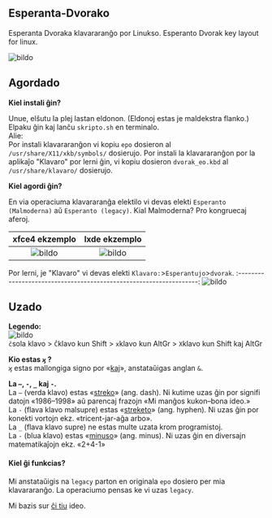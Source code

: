 ## Esperanta-Dvorako
Esperanta Dvoraka klavararanĝo por Linukso. Esperanto Dvorak key layout for linux.

![bildo](https://user-images.githubusercontent.com/53099243/124802329-23763e80-df58-11eb-8410-5f0cb47a4211.png "Tiel ĝi aperas")
## Agordado
**Kiel instali ĝin?**

Unue, elŝutu la plej lastan eldonon. (Eldonoj estas je maldekstra flanko.) Elpaku ĝin kaj lanĉu `skripto.sh` en terminalo.\
Alie:\
Por instali klavararanĝon vi kopiu `epo` dosieron al `/usr/share/X11/xkb/symbols/` dosierujo. Por instali la klavararanĝon por la aplikaĵo "Klavaro" por lerni ĝin, vi kopiu dosieron `dvorak_eo.kbd` al `/usr/share/klavaro/` dosierujo.

**Kiel agordi ĝin?**

En via operaciuma klavararanĝa elektilo vi devas elekti `Esperanto (Malmoderna)` aŭ `Esperanto (legacy)`. Kial Malmoderna? Pro kongruecaj aferoj.

xfce4 ekzemplo | lxde ekzemplo
:-------------:|:-------------:
![bildo](https://user-images.githubusercontent.com/53099243/124801286-f83f1f80-df56-11eb-8c84-7d9548e67d8f.png)|![bildo](https://user-images.githubusercontent.com/53099243/124801547-3fc5ab80-df57-11eb-8b09-f6d35a647fa0.png)

Por lerni, je "Klavaro" vi devas elekti `Klavaro:`>`Esperantujo`>`dvorak`.
:------------------------------------------------------------------:
![bildo](https://user-images.githubusercontent.com/53099243/124801973-c1b5d480-df57-11eb-9ed3-31ebed7af860.png)

## Uzado

**Legendo:**\
![bildo](https://user-images.githubusercontent.com/53099243/124806431-fa0be180-df5c-11eb-95f6-d5d63549f106.png)\
`ĉ`sola klavo > `Ĉ`klavo kun Shift > `x`klavo kun AltGr > `X`klavo kun Shift kaj AltGr

**Kio estas `ϗ` ?**\
`ϗ` estas mallongiga signo por «[kaj](https://eo.wikipedia.org/wiki/%CF%97)», anstataŭigas anglan `&`.

**La `–`, `‐`, `_` kaj `-`.**\
La `–` (verda klavo) estas «[streko](https://eo.wikipedia.org/wiki/Streko)» (ang. dash). Ni kutime uzas ĝin por signifi datojn «1986–1998» aŭ parencaj frazojn «Mi manĝos kukon–bona ideo.»\
La `-` (flava klavo malsupre) estas «[streketo](https://eo.wikipedia.org/wiki/Streketo)» (ang. hyphen). Ni uzas ĝin por konekti vortojn ekz. «tricent-jar-aĝa arbo».\
La `_` (flava klavo supre) ne estas multe uzata krom programistoj.\
La `-` (blua klavo) estas «[minuso](https://eo.wikipedia.org/wiki/Minuso)» (ang. minus). Ni uzas ĝin en diversajn matematikaĵojn ekz. «2+4-1»

#### Kiel ĝi funkcias?
Mi anstataŭigis na `legacy` parton en originala `epo` dosiero per mia klavararanĝo. La operaciumo pensas ke vi uzas `legacy`.

Mi bazis sur [ĉi tiu](https://lernu.net/en/forumo/temo/18360) ideo.
